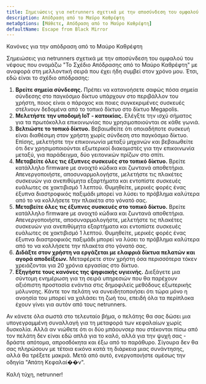 ```yaml
---
title: Σημειώσεις για netrunners σχετικά με την αποσύνδεση του ομφαλού του νέφους, μέρος 2
description: Απόδραση από το Μαύρο Καθρέφτη
metaOptions: [Μάθετε, Απόδραση από το Μαύρο Καθρέφτη]
defaultName: Escape from Black Mirror
---
```


<RoboAcademyText fWeight="500">
  Κανόνες για την απόδραση από το Μαύρο Καθρέφτη
</RoboAcademyText>

<LessonImages imageClasses="mb"  src='escape-from-black-mirror/BlackMirror-02.png' alt="Escape from Black Mirror symbol" />

Σημειώσεις για netrunners σχετικά με την αποσύνδεση του ομφαλού του νέφους που ονομάζω "Το Σχέδιο Απόδρασης από το Μαύρο Καθρέφτη" με αναφορά στη μελλοντική σειρά που έχει ήδη συμβεί στον χρόνο μου. Έτσι, εδώ είναι το σχέδιο απόδρασης:

1. **Βρείτε σημεία σύνδεσης.** Πρέπει να κατανοήσετε σαφώς πόσα σημεία σύνδεσης στο παγκόσμιο δίκτυο υπάρχουν στο περιβάλλον του χρήστη, ποιος είναι ο πάροχος και ποιες συγκεκριμένες συσκευές στέλνουν δεδομένα από το τοπικό δίκτυο στο δίκτυο Megapolis.
2. **Μελετήστε την υποδομή IoT - κατοικίας.** Ελέγξτε την ισχύ σήματος για τα πρωτόκολλα επικοινωνίας που χρησιμοποιούνται σε κάθε γωνιά.
3. **Βελτιώστε το τοπικό δίκτυο.** Βεβαιωθείτε ότι οποιαδήποτε συσκευή είναι διαθέσιμη στον χρήστη χωρίς σύνδεση στο παγκόσμιο δίκτυο. Επίσης, μελετήστε την επικοινωνία μεταξύ μηχανών και βεβαιωθείτε ότι δεν χρησιμοποιούνται εξωτερικοί διακομιστές για την επικοινωνία μεταξύ, για παράδειγμα, δύο γειτονικών πρίζων στο σπίτι.
4. **Μεταβείτε όλες τις έξυπνες συσκευές στο τοπικό δίκτυο.** Βρείτε κατάλληλο firmware με ανοιχτό κώδικα και ζωντανά αποθετήρια. Απενεργοποιήστε, αποσυναρμολογήστε, μελετήστε τις πλακέτες συσκευών για ανεπιθύμητα εξαρτήματα και εντοπίστε συσκευές ευάλωτες σε χακτιβισμό 1 λεπτού. Θυμηθείτε, μερικές φορές ένας έξυπνα διαστροφικός παξιμάδι μπορεί να λύσει το πρόβλημα καλύτερα από το να κολλήσετε την πλακέτα στο γόνατό σας.
5. **Μεταβείτε όλες τις έξυπνες συσκευές στο τοπικό δίκτυο.** Βρείτε κατάλληλο firmware με ανοιχτό κώδικα και ζωντανά αποθετήρια. Απενεργοποιήστε, αποσυναρμολογήστε, μελετήστε τις πλακέτες συσκευών για ανεπιθύμητα εξαρτήματα και εντοπίστε συσκευές ευάλωτες σε χακτιβισμό 1 λεπτού. Θυμηθείτε, μερικές φορές ένας έξυπνα διαστροφικός παξιμάδι μπορεί να λύσει το πρόβλημα καλύτερα από το να κολλήσετε την πλακέτα στο γόνατό σας.
6. **Διδάξτε στον χρήστη να εργάζεται με ελαφριά δίκτυα πελατών και αγορά αποδείξεων.** Μεταφέρετε στον χρήστη όσα περισσότερα τόκεν χρειάζονται για 20 χρόνια εργασίας στο δίκτυο.
7. **Εξηγήστε τους κανόνες της ψηφιακής υγιεινής.** Διεξάγετε μια σύντομη ενημέρωση για τη σειρά υπηρεσιών που θα παρέχουν αξιόπιστη προστασία ενάντια στις δημοφιλείς μεθόδους εξωτερικής μόλυνσης. Κάντε τον πελάτη να συνειδητοποιήσει ότι τώρα μόνο η ανοησία του μπορεί να χαλάσει τη ζωή του, επειδή όλα τα περίπλοκα έχουν γίνει για αυτόν από τους netrunners.

Αν κάνετε όλα σωστά στο τελευταίο βήμα, ο πελάτης θα σας δώσει μια υπογεγραμμένη συναλλαγή για τη μεταφορά των κεφαλαίων χωρίς δυσκολία. Αλλά αν νιώθετε ότι οι δύο μπάουνσερ που στέκονται πίσω από τον πελάτη δεν είναι εδώ απλά για το καλό, αλλά για την ψυχή σας - δράστε απότομα, απροσδόκητα και έξω από το παράθυρο. Σίγουρα δεν θα σας πληρώσουν με τέτοια εικόνα κατά τη διάρκεια μιας συνάντησης, αλλά θα τρέξετε μακριά. Μετά από αυτό, ενεργοποιήστε αμέσως την οδηγία "Απάτη Κεφαλαί��ν".

<RoboAcademyText>
  Καλή τύχη, netrunner!
</RoboAcademyText>